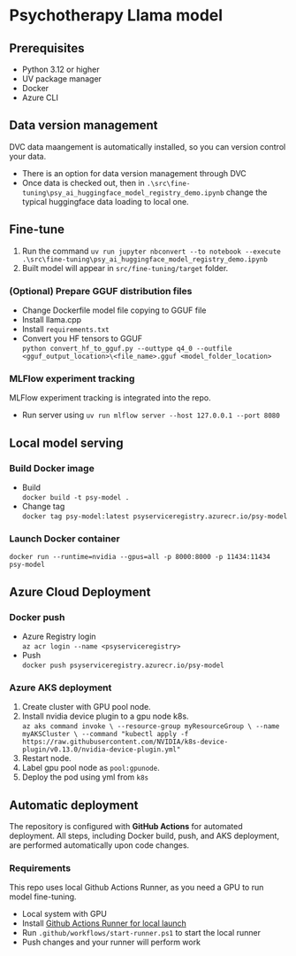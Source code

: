 # Psychotherapy Llama model 
## Prerequisites
- Python 3.12 or higher
- UV package manager
- Docker
- Azure CLI

## Data version management
DVC data maangement is automatically installed, so you can version control your data.
- There is an option for data version management through DVC
- Once data is checked out, then in `.\src\fine-tuning\psy_ai_huggingface_model_registry_demo.ipynb` change the typical huggingface data loading to local one.

## Fine-tune
1. Run the command `uv run jupyter nbconvert --to notebook --execute .\src\fine-tuning\psy_ai_huggingface_model_registry_demo.ipynb`
1. Built model will appear in `src/fine-tuning/target` folder.

### (Optional) Prepare GGUF distribution files
* Change Dockerfile model file copying to GGUF file
* Install llama.cpp
* Install `requirements.txt`
* Convert you HF tensors to GGUF <br> `python convert_hf_to_gguf.py --outtype q4_0 --outfile <gguf_output_location>\<file_name>.gguf <model_folder_location>`

### MLFlow experiment tracking
MLFlow experiment tracking is integrated into the repo.
- Run server using `uv run mlflow server --host 127.0.0.1 --port 8080`

## Local model serving

### Build Docker image
* Build <br> `docker build -t psy-model .`
* Change tag <br> `docker tag psy-model:latest psyserviceregistry.azurecr.io/psy-model`

### Launch Docker container
`docker run --runtime=nvidia --gpus=all -p 8000:8000 -p 11434:11434 psy-model`

## Azure Cloud Deployment
### Docker push
* Azure Registry login <br> `az acr login --name <psyserviceregistry>`
* Push <br>
`docker push psyserviceregistry.azurecr.io/psy-model`

### Azure AKS deployment
1. Create cluster with GPU pool node.
1. Install nvidia device plugin to a gpu node k8s. <br> `az aks command invoke \
    --resource-group myResourceGroup \
    --name myAKSCluster \
    --command "kubectl apply -f https://raw.githubusercontent.com/NVIDIA/k8s-device-plugin/v0.13.0/nvidia-device-plugin.yml"`
1. Restart node.
1. Label gpu pool node as `pool:gpunode`.
1. Deploy the pod using yml from `k8s`

## Automatic deployment
The repository is configured with **GitHub Actions** for automated deployment. All steps, including Docker build, push, and AKS deployment, are performed automatically upon code changes.

### Requirements
This repo uses local Github Actions Runner, as you need a GPU to run model fine-tuning.
- Local system with GPU
- Install [Github Actions Runner for local launch](https://github.com/actions/runner/releases)
- Run `.github/workflows/start-runner.ps1` to start the local runner 
- Push changes and your runner will perform work
